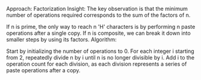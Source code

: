 Approach: Factorization Insight: The key observation is that the minimum number of operations required corresponds to the sum of the factors of n.

If n is prime, the only way to reach n 'H' characters is by performing n paste operations after a single copy. If n is composite, we can break it down into smaller steps by using its factors. Algorithm:

Start by initializing the number of operations to 0. For each integer i starting from 2, repeatedly divide n by i until n is no longer divisible by i. Add i to the operation count for each division, as each division represents a series of paste operations after a copy.
